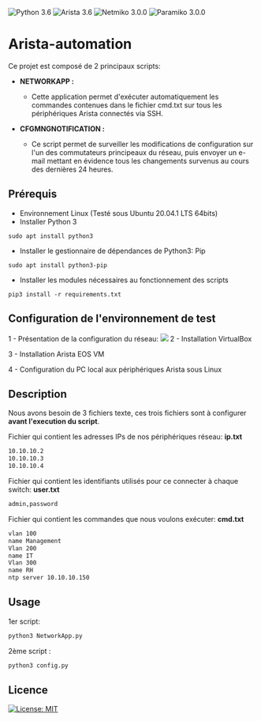 ![Python 3.6](https://img.shields.io/badge/Python-3.8%2B-green)
![Arista 3.6](https://img.shields.io/badge/Arista-4.20%2B-orange)
![Netmiko 3.0.0](https://img.shields.io/badge/Netmiko-3.3.2-yellow)
![Paramiko 3.0.0](https://img.shields.io/badge/Paramiko-2.7.1-blue)


# Arista-automation

Ce projet est composé de 2 principaux scripts:

- **NETWORKAPP :**
  - Cette application permet d'exécuter automatiquement les commandes contenues dans le fichier cmd.txt sur tous les périphériques Arista connectés via SSH.
  
- **CFGMNGNOTIFICATION :**
    - Ce script permet de surveiller les modifications de configuration sur l'un des commutateurs principeaux du réseau, puis envoyer un e-mail mettant en évidence tous les changements survenus au cours
des dernières 24 heures.

## Prérequis
- Environnement Linux (Testé sous Ubuntu 20.04.1 LTS 64bits)
- Installer Python 3
```
sudo apt install python3
```

- Installer le gestionnaire de dépendances de Python3: Pip
```
sudo apt install python3-pip
```
- Installer les modules nécessaires au fonctionnement des scripts
```
pip3 install -r requirements.txt
```

## Configuration de l'environnement de test
1 - Présentation de la configuration du réseau:
![](https://zupimages.net/up/20/51/1krs.png)
2 - Installation VirtualBox

3 - Installation Arista EOS VM

4 - Configuration du PC local aux périphériques Arista sous Linux

## Description

Nous avons besoin de 3 fichiers texte, ces trois fichiers sont à configurer **avant l'execution du script**.

Fichier qui contient les adresses IPs de nos périphériques réseau: **ip.txt**
```bash
10.10.10.2
10.10.10.3
10.10.10.4
```
Fichier qui contient les identifiants utilisés pour ce connecter à chaque switch: **user.txt**
```bash
admin,password
```

Fichier qui contient les commandes que nous voulons exécuter: **cmd.txt** 
```bash
vlan 100
name Management
Vlan 200
name IT
Vlan 300
name RH
ntp server 10.10.10.150
```

## Usage
1er script:
```bash
python3 NetworkApp.py
```
2ème script :
```bash
python3 config.py
```
## Licence
[![License: MIT](https://img.shields.io/badge/License-MIT-green.svg)](https://opensource.org/licenses/MIT)


